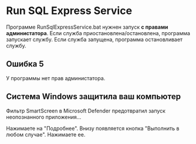 # Run SQL Express Service 

Программе RunSqlExpressService.bat нужнен запуск **с правами администатора**.
Если служба приостановлена/остановлена, программа запускает службу.
Если служба запущена, программа остановливает службу.

## Ошибка 5

У программы нет прав администатора.

## Система Windows защитила ваш компьютер
Фильтр SmartScreen в Microsoft Defender предотвратил запуск неопознанного приложения...

Нажимаете на "Подробнее". 
Внизу появляется кнопка "Выполнить в любом случае". Нажимаете ее.

